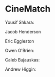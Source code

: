 # CineMatch

Yousif Shkara:

Jacob Henderson

Eric Eggleston

Owen O'Brien:

Caleb Bujauskas:

Andrew Higgin: 
